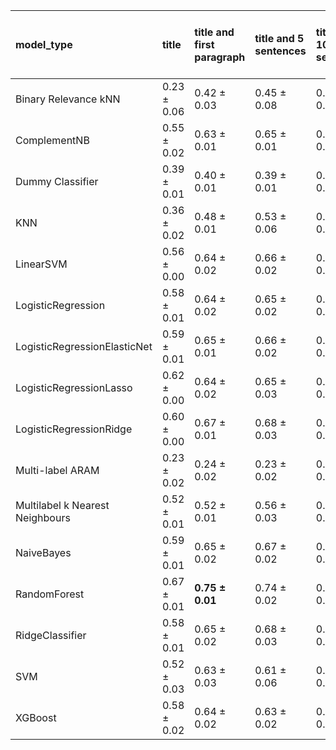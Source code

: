| model_type                      | title           | title and first paragraph   | title and 5 sentences   | title and 10 sentences   | title and first sentence each paragraph   | raw text        |
|:--------------------------------|:----------------|:----------------------------|:------------------------|:-------------------------|:------------------------------------------|:----------------|
| Binary Relevance kNN            | 0.23 $\pm$ 0.06 | 0.42 $\pm$ 0.03             | 0.45 $\pm$ 0.08         | 0.43 $\pm$ 0.04          | 0.57 $\pm$ 0.04                           | 0.68 $\pm$ 0.02 |
| ComplementNB                    | 0.55 $\pm$ 0.02 | 0.63 $\pm$ 0.01             | 0.65 $\pm$ 0.01         | 0.64 $\pm$ 0.01          | 0.65 $\pm$ 0.02                           | 0.68 $\pm$ 0.01 |
| Dummy Classifier                | 0.39 $\pm$ 0.01 | 0.40 $\pm$ 0.01             | 0.39 $\pm$ 0.01         | 0.41 $\pm$ 0.01          | 0.41 $\pm$ 0.01                           | 0.40 $\pm$ 0.01 |
| KNN                             | 0.36 $\pm$ 0.02 | 0.48 $\pm$ 0.01             | 0.53 $\pm$ 0.06         | 0.52 $\pm$ 0.01          | 0.56 $\pm$ 0.06                           | 0.61 $\pm$ 0.02 |
| LinearSVM                       | 0.56 $\pm$ 0.00 | 0.64 $\pm$ 0.02             | 0.66 $\pm$ 0.02         | 0.67 $\pm$ 0.02          | 0.67 $\pm$ 0.02                           | 0.68 $\pm$ 0.01 |
| LogisticRegression              | 0.58 $\pm$ 0.01 | 0.64 $\pm$ 0.02             | 0.65 $\pm$ 0.02         | 0.67 $\pm$ 0.01          | 0.67 $\pm$ 0.02                           | 0.69 $\pm$ 0.02 |
| LogisticRegressionElasticNet    | 0.59 $\pm$ 0.01 | 0.65 $\pm$ 0.01             | 0.66 $\pm$ 0.02         | 0.67 $\pm$ 0.02          | 0.65 $\pm$ 0.02                           | 0.68 $\pm$ 0.01 |
| LogisticRegressionLasso         | 0.62 $\pm$ 0.00 | 0.64 $\pm$ 0.02             | 0.65 $\pm$ 0.03         | 0.63 $\pm$ 0.02          | 0.63 $\pm$ 0.02                           | 0.63 $\pm$ 0.00 |
| LogisticRegressionRidge         | 0.60 $\pm$ 0.00 | 0.67 $\pm$ 0.01             | 0.68 $\pm$ 0.03         | 0.68 $\pm$ 0.02          | 0.69 $\pm$ 0.02                           | 0.69 $\pm$ 0.02 |
| Multi-label ARAM                | 0.23 $\pm$ 0.02 | 0.24 $\pm$ 0.02             | 0.23 $\pm$ 0.02         | 0.25 $\pm$ 0.02          | 0.25 $\pm$ 0.02                           | 0.19 $\pm$ 0.06 |
| Multilabel k Nearest Neighbours | 0.52 $\pm$ 0.01 | 0.52 $\pm$ 0.01             | 0.56 $\pm$ 0.03         | 0.55 $\pm$ 0.01          | 0.59 $\pm$ 0.02                           | 0.63 $\pm$ 0.02 |
| NaiveBayes                      | 0.59 $\pm$ 0.01 | 0.65 $\pm$ 0.02             | 0.67 $\pm$ 0.02         | 0.64 $\pm$ 0.02          | 0.66 $\pm$ 0.02                           | 0.65 $\pm$ 0.01 |
| RandomForest                    | 0.67 $\pm$ 0.01 | **0.75 $\pm$ 0.01**         | 0.74 $\pm$ 0.02         | 0.73 $\pm$ 0.01          | 0.74 $\pm$ 0.03                           | 0.74 $\pm$ 0.03 |
| RidgeClassifier                 | 0.58 $\pm$ 0.01 | 0.65 $\pm$ 0.02             | 0.68 $\pm$ 0.03         | 0.67 $\pm$ 0.02          | 0.67 $\pm$ 0.02                           | 0.69 $\pm$ 0.02 |
| SVM                             | 0.52 $\pm$ 0.03 | 0.63 $\pm$ 0.03             | 0.61 $\pm$ 0.06         | 0.63 $\pm$ 0.04          | 0.56 $\pm$ 0.02                           | 0.65 $\pm$ 0.02 |
| XGBoost                         | 0.58 $\pm$ 0.02 | 0.64 $\pm$ 0.02             | 0.63 $\pm$ 0.02         | 0.66 $\pm$ 0.01          | 0.68 $\pm$ 0.00                           | 0.71 $\pm$ 0.02 |
